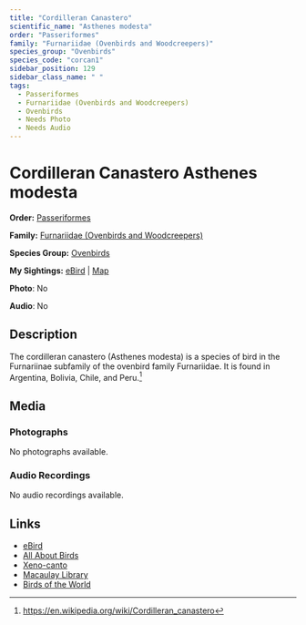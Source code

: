 ```yaml
---
title: "Cordilleran Canastero"
scientific_name: "Asthenes modesta"
order: "Passeriformes"
family: "Furnariidae (Ovenbirds and Woodcreepers)"
species_group: "Ovenbirds"
species_code: "corcan1"
sidebar_position: 129
sidebar_class_name: " "
tags: 
  - Passeriformes
  - Furnariidae (Ovenbirds and Woodcreepers)
  - Ovenbirds
  - Needs Photo
  - Needs Audio
---
```


# Cordilleran Canastero <span className='sci_name'>Asthenes modesta</span>

**Order:** [Passeriformes](/tags/passeriformes)

**Family:** [Furnariidae (Ovenbirds and Woodcreepers)](/tags/furnariidae-ovenbirds-and-woodcreepers)

**Species Group:** [Ovenbirds](/tags/ovenbirds)

**My Sightings:** [eBird](https://ebird.org/lifelist?r=world&time=life&spp=corcan1) | [Map](/map?species_code=corcan1)

**Photo**: No 

**Audio**: No

## Description
The cordilleran canastero (Asthenes modesta) is a species of bird in the Furnariinae subfamily of the ovenbird family Furnariidae. It is found in Argentina, Bolivia, Chile, and Peru.[^1]

[^1]: https://en.wikipedia.org/wiki/Cordilleran_canastero

## Media
### Photographs
No photographs available.

### Audio Recordings
No audio recordings available.

## Links
* [eBird](https://ebird.org/species/corcan1) 
* [All About Birds](https://www.allaboutbirds.org/guide/corcan1) 
* [Xeno-canto](https://www.xeno-canto.org/species/asthenes-modesta) 
* [Macaulay Library](https://search.macaulaylibrary.org/catalog?taxonCode=corcan1&sort=rating_rank_desc)
* [Birds of the World](https://birdsoftheworld.org/bow/species/corcan1)
